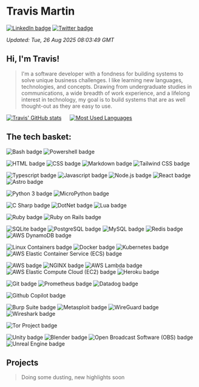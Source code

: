 <!-- template into which dynamic content is loaded before being written to README.md -->

<!-- banner -->
# Travis Martin

<!-- links -->
[![LinkedIn badge](https://img.shields.io/badge/LinkedIn-Profile-informational?style=flat&logo=linkedin&logoColor=white&color=0D76A8)](https://www.linkedin.com/in/travisemartin/)
[![Twitter badge](https://img.shields.io/badge/Twitter-Profile-informational?style=flat&logo=twitter&logoColor=white&color=1CA2F1)](https://twitter.com/lincolnfleet)

<!-- meta -->
_Updated: Tue, 26 Aug 2025 08:03:49 GMT_

<!-- summary -->
## Hi, I'm Travis!
> I'm a software developer with a fondness for building systems to solve unique business challenges. I like learning new languages, technologies, and concepts. Drawing from undergraduate studies in communications, a wide breadth of work experience, and a lifelong interest in technology, my goal is to build systems that are as well thought-out as they are easy to use.

[![Travis' GitHub stats](https://github-readme-stats.vercel.app/api?username=lincolnfleet&show_icons=true&count_private=true&theme=tokyonight)](https://github.com/lincolnfleet/github-readme-stats)
&emsp;
[![Most Used Languages](https://github-readme-stats.vercel.app/api/top-langs/?username=lincolnfleet&layout=compact)](https://github.com/lincolnfleet/github-readme-stats)

## The tech basket: 
<!-- BADGE SOURCE => https://simpleicons.org -->
<!-- BADGE TEMPLATE => ![___display name___ badge](https://img.shields.io/badge/-___display name, url encoded___-informational?style=for-the-badge&color=black&logo=___simpleicons.org id___&logoColor=___hex/rgb(a)___) -->

<!-- shell -->
![Bash badge](https://img.shields.io/badge/-Bash-informational?style=for-the-badge&color=black&logo=gnubash&logoColor=4EAA25)
![Powershell badge](https://img.shields.io/badge/-Powershell-informational?style=for-the-badge&color=black&logo=gitforwindows&logoColor=80B3FF)

<!-- presentational -->
![HTML badge](https://img.shields.io/badge/-HTML-informational?style=for-the-badge&color=black&logo=html5&logoColor=E34F26)
![CSS badge](https://img.shields.io/badge/-CSS-informational?style=for-the-badge&color=black&logo=css3&logoColor=1572B6)
![Markdown badge](https://img.shields.io/badge/-Markdown-informational?style=for-the-badge&color=black&logo=markdown)
![Tailwind CSS badge](https://img.shields.io/badge/-Tailwind%20CSS-informational?style=for-the-badge&color=black&logo=tailwindcss&logoColor=06B6D4)

<!-- ecmascript stack -->
![Typescript badge](https://img.shields.io/badge/-Typescript-informational?style=for-the-badge&color=black&logo=typescript)
![Javascript badge](https://img.shields.io/badge/-Javascript-informational?style=for-the-badge&color=black&logo=javascript)
![Node.js badge](https://img.shields.io/badge/-Node.js-informational?style=for-the-badge&color=black&logo=nodedotjs&logoColor=5FA04E)
![React badge](https://img.shields.io/badge/-React-informational?style=for-the-badge&color=black&logo=react)
![Astro badge](https://img.shields.io/badge/-Astro-informational?style=for-the-badge&color=black&logo=astro&logoColor=BC52EE)
<!-- on hold => ![AssemblyScript badge](https://img.shields.io/badge/-AssemblyScript-informational?style=for-the-badge&color=black&logo=assemblyscript&logoColor=007AAC) -->

<!-- python stack -->
![Python 3 badge](https://img.shields.io/badge/-Python%203-informational?style=for-the-badge&color=black&logo=python&logoColor=3776AB)
![MicroPython badge](https://img.shields.io/badge/-MicroPython-informational?style=for-the-badge&color=black&logo=micropython&logoColor=2B2728)
<!-- on hold => ![PyTorch badge](https://img.shields.io/badge/-PyTorch-informational?style=for-the-badge&color=black&logo=pytorch&logoColor=EE4C2C) -->

<!-- c stack -->
![C Sharp badge](https://img.shields.io/badge/-C%23-informational?style=for-the-badge&color=black&logo=sharp)
![DotNet badge](https://img.shields.io/badge/-DotNET-informational?style=for-the-badge&color=black&logo=dotnet&logoColor=512BD4)
![Lua badge](https://img.shields.io/badge/-Lua-informational?style=for-the-badge&color=black&logo=lua&logoColor=2C2D72)

<!-- ruby stack -->
![Ruby badge](https://img.shields.io/badge/-Ruby-informational?style=for-the-badge&color=black&logo=ruby&logoColor=CC342D)
![Ruby on Rails badge](https://img.shields.io/badge/-Ruby%20on%20Rails-informational?style=for-the-badge&color=black&logo=rubyonrails&logoColor=D30001)

<!-- storage tech -->
![SQLite badge](https://img.shields.io/badge/-SQLite-informational?style=for-the-badge&color=black&logo=sqlite&logoColor=003B57)
![PostgreSQL badge](https://img.shields.io/badge/-PostgreSQL-informational?style=for-the-badge&color=black&logo=postgresql)
![MySQL badge](https://img.shields.io/badge/-MySQL-informational?style=for-the-badge&color=black&logo=mysql)
![Redis badge](https://img.shields.io/badge/-Redis-informational?style=for-the-badge&color=black&logo=redis)
![AWS DynamoDB badge](https://img.shields.io/badge/-DynamoDB-informational?style=for-the-badge&color=black&logo=amazondynamodb&logoColor=4053D6)

<!-- container tech -->
![Linux Containers badge](https://img.shields.io/badge/-LXC-informational?style=for-the-badge&color=black&logo=linuxcontainers&logoColor=333333)
![Docker badge](https://img.shields.io/badge/-Docker-informational?style=for-the-badge&color=black&logo=docker&logoColor=2496ED)
![Kubernetes badge](https://img.shields.io/badge/-Kubernetes-informational?style=for-the-badge&color=black&logo=kubernetes&logoColor=326CE5)
![AWS Elastic Container Service (ECS) badge](https://img.shields.io/badge/-AWS%20ECS-informational?style=for-the-badge&color=black&logo=amazonecs&logoColor=FF9900)

<!-- cloud tech -->
![AWS badge](https://img.shields.io/badge/-AWS-informational?style=for-the-badge&color=black&logo=amazonwebservices&logoColor=232F3E)
![NGINX badge](https://img.shields.io/badge/-NGINX-informational?style=for-the-badge&color=black&logo=nginx&logoColor=009639)
![AWS Lambda badge](https://img.shields.io/badge/-AWS%20Lambda-informational?style=for-the-badge&color=black&logo=awslambda&logoColor=FF9900)
![AWS Elastic Compute Cloud (EC2) badge](https://img.shields.io/badge/-AWS%20EC2-informational?style=for-the-badge&color=black&logo=amazonec2&logoColor=FF9900)
![Heroku badge](https://img.shields.io/badge/-Heroku-informational?style=for-the-badge&color=black&logo=heroku&logoColor=430098)

<!-- devops, ci cd -->
![Git badge](https://img.shields.io/badge/-Git-informational?style=for-the-badge&color=black&logo=git&logoColor=FCC624)
![Prometheus badge](https://img.shields.io/badge/-Prometheus-informational?style=for-the-badge&color=black&logo=prometheus&logoColor=E6522C)
![Datadog badge](https://img.shields.io/badge/-Datadog-informational?style=for-the-badge&color=black&logo=datadog&logoColor=632CA6)

<!-- ai workspace -->
![Github Copilot badge](https://img.shields.io/badge/-Github%20Copilot-informational?style=for-the-badge&color=black&logo=githubcopilot)

<!-- security -->
![Burp Suite badge](https://img.shields.io/badge/-Burp%20Suite-informational?style=for-the-badge&color=black&logo=burpsuite&logoColor=FF6633)
![Metasploit badge](https://img.shields.io/badge/-Metasploit-informational?style=for-the-badge&color=black&logo=metasploit&logoColor=2596CD)
![WireGuard badge](https://img.shields.io/badge/-WireGuard-informational?style=for-the-badge&color=black&logo=wireguard&logoColor=88171A)
![Wireshark badge](https://img.shields.io/badge/-Wireshark-informational?style=for-the-badge&color=black&logo=wireshark&logoColor=1679A7)

<!-- data privacy, web3 -->
![Tor Project badge](https://img.shields.io/badge/-Tor-informational?style=for-the-badge&color=black&logo=torproject&logoColor=7D4698)

<!-- game dev, 3d rendering -->
![Unity badge](https://img.shields.io/badge/-Unity-informational?style=for-the-badge&color=black&logo=unity&logoColor=FFFFFF)
![Blender badge](https://img.shields.io/badge/-Blender-informational?style=for-the-badge&color=black&logo=blender&logoColor=E87D0D)
![Open Broadcast Software (OBS) badge](https://img.shields.io/badge/-OBS-informational?style=for-the-badge&color=black&logo=obsstudio&logoColor=302E31)
![Unreal Engine badge](https://img.shields.io/badge/-Unreal%20Engine-informational?style=for-the-badge&color=black&logo=unrealengine&logoColor=0E1128)


<!-- projects -->
## Projects
<!-- PROJECT TEMPLATE => <a href="https://github.com/lincolnfleet/___repo name___">
	<img src="https://github-readme-stats.vercel.app/api/pin/?username=lincolnfleet&___repo name___=[___repo name___]">
 </a> -->
> Doing some dusting, new highlights soon
<!-- <a href="https://github.com/lincolnfleet/barista_bot">
	<img src="https://github-readme-stats.vercel.app/api/pin/?username=lincolnfleet&_repo_=barista_bot">
</a> -->

<!-- auto added testimonials with word filter? -->
<!-- example dev env, personal OPs -->

